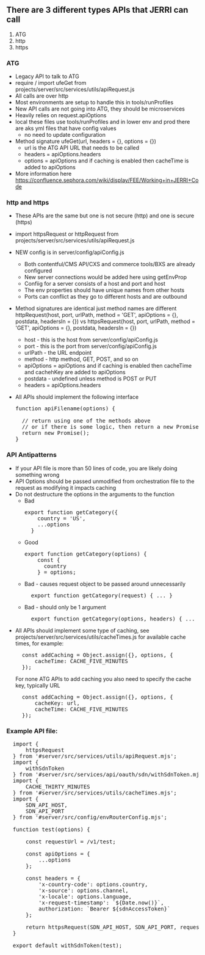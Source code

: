 
## There are 3 different types APIs that JERRI can call
1. ATG
2. http 
3. https

### ATG
* Legacy API to talk to ATG
* require / import ufeGet from projects/server/src/services/utils/apiRequest.js
* All calls are over http
* Most environments are setup to handle this in tools/runProfiles
* New API calls are not going into ATG, they should be microservices
* Heavily relies on request.apiOptions
* local these files use tools/runProfiles and in lower env and prod there are aks yml files that have config values
  * no need to update configuration
* Method signature ufeGet(url, headers = {}, options = {})
  * url is the ATG API URL that needs to be called
  * headers = apiOptions.headers
  * options = apiOptions and if caching is enabled then cacheTime is added to apiOptions 
* More information here https://confluence.sephora.com/wiki/display/FEE/Working+in+JERRI+Code 

### http and https
* These APIs are the same but one is not secure (http) and one is secure (https)
* import httpsRequest or httpRequest from projects/server/src/services/utils/apiRequest.js
* NEW config is in server/config/apiConfig.js 
  * Both contentful/CMS API/CXS and commerce tools/BXS are already configured
  * New server connections would be added here using getEnvProp
  * Confiig for a server consists of a host and port and host 
  * The env properties should have unique names from other hosts
  * Ports can conflict as they go to different hosts and are outbound 
* Method signatures are identical just method names are different httpRequest(host, port, urlPath, method = 'GET', apiOptions = {}, postdata, headersIn = {}) vs httpsRequest(host, port, urlPath, method = 'GET', apiOptions = {}, postdata, headersIn = {})
  * host - this is the host from server/config/apiConfig.js
  * port - this is the port from server/config/apiConfig.js
  * urlPath - the URL endpoint
  * method - http method, GET, POST, and so on
  * apiOptions = apiOptions and if caching is enabled then cacheTime and cachehKey are added to apiOptions 
  * postdata - undefined unless method is POST or PUT
  * headers = apiOptions.headers

* All APIs should implement the following interface 
  <pre>function apiFilename(options) {

    // return using one of the methods above
    // or if there is some logic, then return a new Promise()
    return new Promise();
  }</pre>

### API Antipatterns
* If your API file is more than 50 lines of code, you are likely doing something wrong
* API Options should be passed unmodified from orchestration file to the request as modifying it impacts caching
* Do not destructure the options in the arguments to the function
  * Bad
    <pre>export function getCategory({
        country = 'US',
        ...options
      }
    </pre>
  * Good
    <pre>export function getCategory(options) {
        const {
          country
        } = options;
    </pre>
  * Bad - causes request object to be passed around unnecessarily
    <pre>
      export function getCategory(request) { ... }
    </pre> 
  * Bad - should only be 1 argument
    <pre>
      export function getCategory(options, headers) { ... }
    </pre>          
* All APIs should implement some type of caching, see projects/server/src/services/utils/cacheTimes.js for available cache times, for example:
  <pre>
    const addCaching = Object.assign({}, options, {
        cacheTime: CACHE_FIVE_MINUTES
    });
  </pre>
  For none ATG APIs to add caching you also need to specify the cache key, typically URL
  <pre>
    const addCaching = Object.assign({}, options, {
        cacheKey: url,
        cacheTime: CACHE_FIVE_MINUTES
    });
  </pre>        

### Example API file:
<pre>
  import {
      httpsRequest
  } from '#server/src/services/utils/apiRequest.mjs';
  import {
      withSdnToken
  } from '#server/src/services/api/oauth/sdn/withSdnToken.mjs';
  import {
      CACHE_THIRTY_MINUTES
  } from '#server/src/services/utils/cacheTimes.mjs';
  import {
      SDN_API_HOST,
      SDN_API_PORT
  } from '#server/src/config/envRouterConfig.mjs';

  function test(options) {

      const requestUrl = /v1/test;

      const apiOptions = {
          ...options
      };

      const headers = {
          'x-country-code': options.country,
          'x-source': options.channel,
          'x-locale': options.language,
          'x-request-timestamp': `${Date.now()}`,
          authorization: `Bearer ${sdnAccessToken}`
      };

      return httpsRequest(SDN_API_HOST, SDN_API_PORT, requestUrl, 'GET', apiOptions, {}, headers);
  }

  export default withSdnToken(test);
</pre>

  
